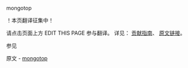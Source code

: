  mongotop

 ！本页翻译征集中！

请点击页面上方 EDIT THIS PAGE 参与翻译。
详见：
[贡献指南]( https://github.com/JinMuInfo/MongoDB-Manual-zh/blob/master/CONTRIBUTING.md )、
[原文链接](  https://docs.mongodb.com/manual/reference/program/mongotop/  )。

 参见

原文 - [mongotop]( https://docs.mongodb.com/manual/reference/program/mongotop/ )

